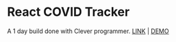 # React COVID Tracker
A 1 day build done with Clever programmer. [LINK](https://www.youtube.com/watch?v=cF3pIMJUZxM&ab_) | [DEMO](https://covid-19-tracker-3df74.web.app/)
